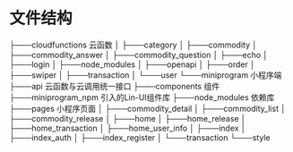 # 文件结构

├───cloudfunctions 云函数
│   ├───category
│   ├───commodity
│   ├───commodity_answer
│   ├───commodity_question
│   ├───echo
│   ├───login
│   ├───node_modules
│   ├───openapi
│   ├───order
│   ├───swiper
│   ├───transaction
│   └───user
└───miniprogram 小程序端
    ├───api 云函数与云调用统一接口
    ├───components 组件
    ├───miniprogram_npm 引入的Lin-UI组件库
    ├───node_modules 依赖库
    ├───pages 小程序页面
    │   ├───commodity_detail
    │   ├───commodity_list
    │   ├───commodity_release
    │   ├───home
    │   ├───home_release
    │   ├───home_transaction
    │   ├───home_user_info
    │   ├───index
    │   ├───index_auth
    │   ├───index_register
    │   └───transaction
    └───style
